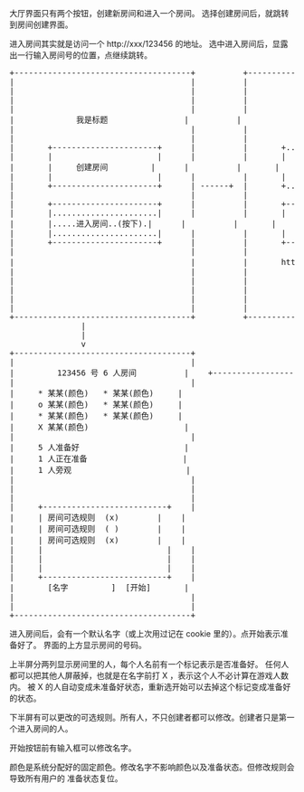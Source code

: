 大厅界面只有两个按钮，创建新房间和进入一个房间。
选择创建房间后，就跳转到房间创建界面。

进入房间其实就是访问一个 http://xxx/123456 的地址。
选中进入房间后，显露出一行输入房间号的位置，点继续跳转。

<pre>
+-------------------------------------+          +-------------------------------------+
|                                     |          |                                     |
|                                     |          |                                     |
|                                     |          |                                     |
|                                     |          |                                     |
|             我是标题                |          |             我是标题                |
|                                     |          |                                     |
|                                     |          |                                     |
|       +----------------------+      |          |       +......................+      |
|       |                      |      |          |       |                      |      |
|       |     创建房间         |      |          |       |     创建房间(淡色)   |      |
|       |                      |      |          |       |                      |      |
|       +----------------------+      | ------+  |       +......................+      |
|                                     |          |                                     |
|       +----------------------+      |          |       +----------------------+      |
|       |......................|      |          |       |                      |      |
|       |.....进入房间..(按下).|      |          |       |     进入房间         |      |
|       |......................|      |          |       |                      |      |
|       +----------------------+      |          |       +----------------------+      |
|                                     |          |                                     |
|                                     |          |       http://xxx/[房间号] [继续]    |
|                                     |          |                                     |
|                                     |          |                                     |
|                                     |          |                                     |
|                                     |          |                                     |
|                                     |          |                                     |
+-------------------------------------+          +-------------------------------------+
               |                                                    |                    
               |                                                    |                    
               v                                                    |                    
+-------------------------------------+                             |                    
|                                     |                             |                    
|         123456 号 6 人房间          |    +------------------------+                                              
|                                     |                                                 
|     * 某某(颜色)   * 某某(颜色)     |                                                 
|     o 某某(颜色)   * 某某(颜色)     |                                                 
|     * 某某(颜色)   * 某某(颜色)     |                                                 
|     X 某某(颜色)                    |                                                 
|                                     |                                                 
|     5 人准备好                      |                                                 
|     1 人正在准备                    |                                                 
|     1 人旁观                        |                                                 
|                                     |                                                 
|                                     |                                                 
|                                     |                                                 
|     +--------------------------+    |                                                  
|     | 房间可选规则  (x)        |    |                                                  
|     | 房间可选规则  ( )        |    |                                                  
|     | 房间可选规则  (x)        |    |                                                  
|     |                          |    |                                                  
|     |                          |    |                                                  
|     |                          |    |                                                 
|     +--------------------------+    |                                                 
|       [名字         ]  [开始]       |                                                 
|                                     |                                                 
|                                     |                                                 
+-------------------------------------+                                                 
</pre>

进入房间后，会有一个默认名字（或上次用过记在 cookie 里的）。点开始表示准备好了。
界面的上方显示房间的号码。

上半屏分两列显示房间里的人，每个人名前有一个标记表示是否准备好。
任何人都可以把其他人屏蔽掉，也就是在名字前打 X ，表示这个人不必计算在游戏人数内。
被 X 的人自动变成未准备好状态，重新选开始可以去掉这个标记变成准备好的状态。

下半屏有可以更改的可选规则。所有人，不只创建者都可以修改。创建者只是第一个进入房间的人。

开始按钮前有输入框可以修改名字。

颜色是系统分配好的固定颜色。修改名字不影响颜色以及准备状态。但修改规则会导致所有用户的
准备状态复位。

